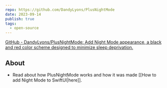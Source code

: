 ```yaml
---
repo: https://github.com/DandyLyons/PlusNightMode
date: 2023-09-14
publish: true
tags:
  - open-source
---
```

[GitHub - DandyLyons/PlusNightMode: Add Night Mode appearance, a black and red color scheme designed to minimize sleep deprivation.](https://github.com/DandyLyons/PlusNightMode)

## About
- Read about how PlusNightMode works and how it was made [[How to add Night Mode to SwiftUI|here]].